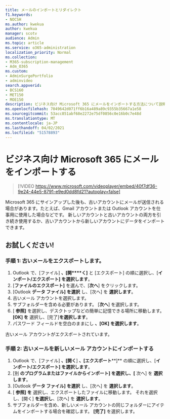 ```yaml
---
title: メールのインポートとリダイレクト
f1.keywords:
- NOCSH
ms.author: kwekua
author: kwekua
manager: scotv
audience: Admin
ms.topic: article
ms.service: o365-administration
localization_priority: Normal
ms.collection:
- M365-subscription-management
- Adm_O365
ms.custom:
- AdminSurgePortfolio
- adminvideo
search.appverid:
- BCS160
- MET150
- MOE150
description: ビジネス向け Microsoft 365 にメールをインポートする方法について説明します。
ms.openlocfilehash: 7049642d071ff6b16a489a89c9355b35667a1e58
ms.sourcegitcommit: 53acc851abf68e2272e75df0856c0e16b0c7e48d
ms.translationtype: MT
ms.contentlocale: ja-JP
ms.lasthandoff: 04/02/2021
ms.locfileid: "51578893"
---
```

# <a name="import-email-to-microsoft-365-for-business"></a>ビジネス向け Microsoft 365 にメールをインポートする 

> [!VIDEO https://www.microsoft.com/videoplayer/embed/40f7df36-9e24-44e5-8791-e9ed0dd8fd21?autoplay=false]

Microsoft 365 にサインアップした後も、古いアカウントにメールが送信される場合があります。たとえば、Gmail アカウントまたは Outlook アカウントを仕事用に使用した場合などです。 新しいアカウントと古いアカウントの両方を引き続き使用するか、古いアカウントから新しいアカウントにデータをインポートできます。

## <a name="try-it"></a>お試しください!

### <a name="step-1-export-your-old-email"></a>手順 1: 古いメールをエクスポートします。

1. Outlook で、[ファイル] **、[開****く]** と [エクスポート] の順に選択し、[**インポート/エクスポート] を選択します**。
2. [**ファイルのエクスポート]** を選んで、[**次へ**] をクリックします。
3. [Outlook **データ ファイル] を選択** し、[次へ] を **選択します**。
4. 古いメール アカウントを選択します。
5. サブフォルダーを含める必要があります。 [**次へ**] を選択します。
6. [ **参照]** を選択し、デスクトップなどの簡単に記憶できる場所に移動します。 **[OK] を** 選択し、[完了]**を選択します**。
7. パスワード フィールドを空白のままにし **、[OK] を選択します**。

 古いメール アカウントがエクスポートされています。

### <a name="step-2-import-your-old-email-into-your-new-email-account"></a>手順 2: 古いメールを新しいメール アカウントにインポートする

1. Outlook で、[ファイル] **、[開く**] **、[エクスポート****]** の順に選択し、[**インポート/エクスポート] を選択します**。
2. [別 **のプログラムまたはファイルからインポート] を選択し、[** 次へ] を **選択します**。
3. [Outlook **データ ファイル] を選択** し、[次へ] を **選択します**。
4. [ **参照] を** 選択し、エクスポートしたファイルに移動します。 それを選択し、[開く] **を選択し**、[次へ] を **選択します**。
5. サブフォルダーを含め、新しいメール アカウントの同じフォルダーにアイテムをインポートする場合を確認します。 **[完了]** を選択します。
